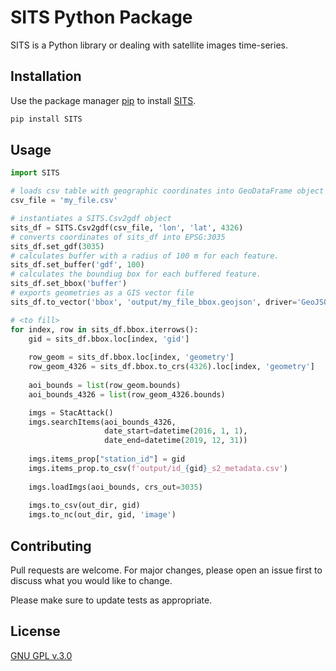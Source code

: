 # SITS Python Package

SITS is a Python library or dealing with satellite images time-series.

## Installation

Use the package manager [pip](https://pip.pypa.io/en/stable/) to install [SITS](https://pypi.org/project/SITS/).

```bash
pip install SITS
```

## Usage

```python
import SITS

# loads csv table with geographic coordinates into GeoDataFrame object
csv_file = 'my_file.csv'

# instantiates a SITS.Csv2gdf object
sits_df = SITS.Csv2gdf(csv_file, 'lon', 'lat', 4326)
# converts coordinates of sits_df into EPSG:3035 
sits_df.set_gdf(3035)
# calculates buffer with a radius of 100 m for each feature.
sits_df.set_buffer('gdf', 100)
# calculates the boundiug box for each buffered feature.
sits_df.set_bbox('buffer')
# exports geometries as a GIS vector file
sits_df.to_vector('bbox', 'output/my_file_bbox.geojson', driver='GeoJSON')

# <to fill>
for index, row in sits_df.bbox.iterrows():
    gid = sits_df.bbox.loc[index, 'gid']
    
    row_geom = sits_df.bbox.loc[index, 'geometry']
    row_geom_4326 = sits_df.bbox.to_crs(4326).loc[index, 'geometry']
    
    aoi_bounds = list(row_geom.bounds)
    aoi_bounds_4326 = list(row_geom_4326.bounds)

    imgs = StacAttack()
    imgs.searchItems(aoi_bounds_4326, 
                     date_start=datetime(2016, 1, 1), 
                     date_end=datetime(2019, 12, 31))
    
    imgs.items_prop["station_id"] = gid
    imgs.items_prop.to_csv(f'output/id_{gid}_s2_metadata.csv')
    
    imgs.loadImgs(aoi_bounds, crs_out=3035)
    
    imgs.to_csv(out_dir, gid)
    imgs.to_nc(out_dir, gid, 'image')
```

## Contributing

Pull requests are welcome. For major changes, please open an issue first
to discuss what you would like to change.

Please make sure to update tests as appropriate.

## License

[GNU GPL v.3.0](LICENSE)